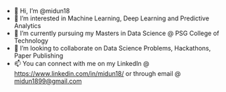 - 👋 Hi, I’m @midun18
- 👀 I’m interested in Machine Learning, Deep Learning and Predictive Analytics
- 🌱 I’m currently pursuing my Masters in Data Science @ PSG College of Technology
- 💞️ I’m looking to collaborate on Data Science Problems, Hackathons, Paper Publishing
- 📫 You can connect with me on my LinkedIn @ https://www.linkedin.com/in/midun18/ or through email @ midun1899@gmail.com

<!---
midun18/midun18 is a ✨ special ✨ repository because its `README.md` (this file) appears on your GitHub profile.
You can click the Preview link to take a look at your changes.
--->
